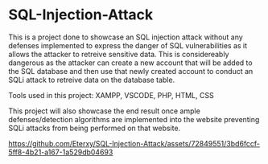# SQL-Injection-Attack

This is a project done to showcase an SQL injection attack without any defenses implemented to express the danger of SQL vulnerabilities as it allows the attacker to retreive sensitive data.
This is considereably dangerous as the attacker can create a new account that will be added to the SQL database and then use that newly created account to conduct an SQLi attack to retreive data on the database table.

Tools used in this project: XAMPP, VSCODE, PHP, HTML, CSS

This project will also showcase the end result once ample defenses/detection algorithms are implemented into the website preventing SQLi attacks from being performed on that website.




https://github.com/Eterxy/SQL-Injection-Attack/assets/72849551/3bd6fccf-5ff8-4b21-a167-1a529db04693
